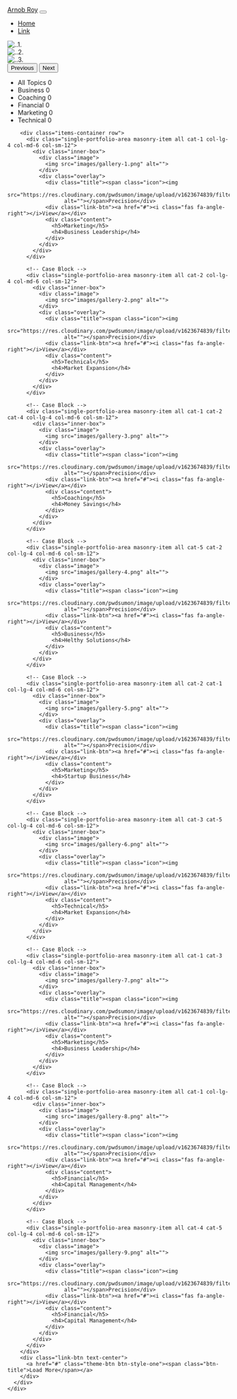 <!DOCTYPE html>
<html lang="en">

<head>
  <meta charset="UTF-8" />
  <meta http-equiv="X-UA-Compatible" content="IE=edge" />
  <meta name="viewport" content="width=device-width, initial-scale=1.0" />
  <title>Document</title>
  <link rel="stylesheet" href="css/bootstrap.min.css" />
  <link rel="stylesheet" href="https://cdn.jsdelivr.net/npm/bootstrap-icons@1.7.0/font/bootstrap-icons.css" />
  <link rel="stylesheet" href="css/style.css" />
</head>

<body>
  <nav class="navbar navbar-expand-lg container-fluid">
    <div class="container">
      <a class="navbar-brand" href="#">Arnob Roy</a>
      <button class="navbar-toggler" type="button" data-bs-toggle="collapse" data-bs-target="#navbarSupportedContent"
        aria-controls="navbarSupportedContent" aria-expanded="false" aria-label="Toggle navigation">
        <span class="navbar-toggler-icon"></span>
      </button>
      <div class="collapse navbar-collapse" id="navbarSupportedContent">
        <ul class="navbar-nav ms-auto mb-2 mb-lg-0">
          <li class="nav-item">
            <a class="nav-link active" aria-current="page" href="#">Home</a>
          </li>
          <li class="nav-item">
            <a class="nav-link" href="#">Link</a>
          </li>
        </ul>
      </div>
    </div>
  </nav>
  <section class="banner">
    <div id="carouselExampleFade" class="carousel slide carousel-fade" data-bs-ride="carousel">
      <div class="carousel-inner">
        <div class="carousel-item active">
          <img src="./images/img-(1).png" class="d-block w-100" alt="..1.">
        </div>
        <div class="carousel-item">
          <img src="./images/img-(2).png" class="d-block w-100" alt="..2.">
        </div>
        <div class="carousel-item">
          <img src="./images/img-(3).png" class="d-block w-100" alt="..3.">
        </div>
      </div>
      <button class="carousel-control-prev" type="button" data-bs-target="#carouselExampleFade" data-bs-slide="prev">
        <span class="carousel-control-prev-icon" aria-hidden="true"></span>
        <span class="visually-hidden">Previous</span>
      </button>
      <button class="carousel-control-next" type="button" data-bs-target="#carouselExampleFade" data-bs-slide="next">
        <span class="carousel-control-next-icon" aria-hidden="true"></span>
        <span class="visually-hidden">Next</span>
      </button>
    </div>
  </section>
  <!-- Portfolio Section -->
  <section class="portfolio-section">
    <div class="container">
      <!--Sortable Galery-->
      <div class="sortable-masonry">
        <!--Filter-->
        <div class="filters">
          <ul class="filter-tabs filter-btns ">
            <li class="filter active" data-role="button" data-filter=".all">All Topics <span class="count">0</span></li>
            <li class="filter" data-role="button" data-filter=".cat-1">Business <span class="count">0</span></li>
            <li class="filter" data-role="button" data-filter=".cat-2">Coaching <span class="count">0</span></li>
            <li class="filter" data-role="button" data-filter=".cat-3">Financial <span class="count">0</span></li>
            <li class="filter" data-role="button" data-filter=".cat-4">Marketing <span class="count">0</span></li>
            <li class="filter" data-role="button" data-filter=".cat-5">Technical <span class="count">0</span></li>
          </ul>
        </div>

        <div class="items-container row">
          <div class="single-portfolio-area masonry-item all cat-1 col-lg-4 col-md-6 col-sm-12">
            <div class="inner-box">
              <div class="image">
                <img src="images/gallery-1.png" alt="">
              </div>
              <div class="overlay">
                <div class="title"><span class="icon"><img
                      src="https://res.cloudinary.com/pwdsumon/image/upload/v1623674839/filter/icon.png"
                      alt=""></span>Precision</div>
                <div class="link-btn"><a href="#"><i class="fas fa-angle-right"></i>View</a></div>
                <div class="content">
                  <h5>Marketing</h5>
                  <h4>Business Leadership</h4>
                </div>
              </div>
            </div>
          </div>

          <!-- Case Block -->
          <div class="single-portfolio-area masonry-item all cat-2 col-lg-4 col-md-6 col-sm-12">
            <div class="inner-box">
              <div class="image">
                <img src="images/gallery-2.png" alt="">
              </div>
              <div class="overlay">
                <div class="title"><span class="icon"><img
                      src="https://res.cloudinary.com/pwdsumon/image/upload/v1623674839/filter/icon.png"
                      alt=""></span>Precision</div>
                <div class="link-btn"><a href="#"><i class="fas fa-angle-right"></i>View</a></div>
                <div class="content">
                  <h5>Technical</h5>
                  <h4>Market Expansion</h4>
                </div>
              </div>
            </div>
          </div>

          <!-- Case Block -->
          <div class="single-portfolio-area masonry-item all cat-1 cat-2 cat-4 col-lg-4 col-md-6 col-sm-12">
            <div class="inner-box">
              <div class="image">
                <img src="images/gallery-3.png" alt="">
              </div>
              <div class="overlay">
                <div class="title"><span class="icon"><img
                      src="https://res.cloudinary.com/pwdsumon/image/upload/v1623674839/filter/icon.png"
                      alt=""></span>Precision</div>
                <div class="link-btn"><a href="#"><i class="fas fa-angle-right"></i>View</a></div>
                <div class="content">
                  <h5>Coaching</h5>
                  <h4>Money Savings</h4>
                </div>
              </div>
            </div>
          </div>

          <!-- Case Block -->
          <div class="single-portfolio-area masonry-item all cat-5 cat-2 col-lg-4 col-md-6 col-sm-12">
            <div class="inner-box">
              <div class="image">
                <img src="images/gallery-4.png" alt="">
              </div>
              <div class="overlay">
                <div class="title"><span class="icon"><img
                      src="https://res.cloudinary.com/pwdsumon/image/upload/v1623674839/filter/icon.png"
                      alt=""></span>Precision</div>
                <div class="link-btn"><a href="#"><i class="fas fa-angle-right"></i>View</a></div>
                <div class="content">
                  <h5>Business</h5>
                  <h4>Helthy Solutions</h4>
                </div>
              </div>
            </div>
          </div>

          <!-- Case Block -->
          <div class="single-portfolio-area masonry-item all cat-2 cat-1 col-lg-4 col-md-6 col-sm-12">
            <div class="inner-box">
              <div class="image">
                <img src="images/gallery-5.png" alt="">
              </div>
              <div class="overlay">
                <div class="title"><span class="icon"><img
                      src="https://res.cloudinary.com/pwdsumon/image/upload/v1623674839/filter/icon.png"
                      alt=""></span>Precision</div>
                <div class="link-btn"><a href="#"><i class="fas fa-angle-right"></i>View</a></div>
                <div class="content">
                  <h5>Marketing</h5>
                  <h4>Startup Business</h4>
                </div>
              </div>
            </div>
          </div>

          <!-- Case Block -->
          <div class="single-portfolio-area masonry-item all cat-3 cat-5 col-lg-4 col-md-6 col-sm-12">
            <div class="inner-box">
              <div class="image">
                <img src="images/gallery-6.png" alt="">
              </div>
              <div class="overlay">
                <div class="title"><span class="icon"><img
                      src="https://res.cloudinary.com/pwdsumon/image/upload/v1623674839/filter/icon.png"
                      alt=""></span>Precision</div>
                <div class="link-btn"><a href="#"><i class="fas fa-angle-right"></i>View</a></div>
                <div class="content">
                  <h5>Technical</h5>
                  <h4>Market Expansion</h4>
                </div>
              </div>
            </div>
          </div>

          <!-- Case Block -->
          <div class="single-portfolio-area masonry-item all cat-1 cat-3 col-lg-4 col-md-6 col-sm-12">
            <div class="inner-box">
              <div class="image">
                <img src="images/gallery-7.png" alt="">
              </div>
              <div class="overlay">
                <div class="title"><span class="icon"><img
                      src="https://res.cloudinary.com/pwdsumon/image/upload/v1623674839/filter/icon.png"
                      alt=""></span>Precision</div>
                <div class="link-btn"><a href="#"><i class="fas fa-angle-right"></i>View</a></div>
                <div class="content">
                  <h5>Marketing</h5>
                  <h4>Business Leadership</h4>
                </div>
              </div>
            </div>
          </div>

          <!-- Case Block -->
          <div class="single-portfolio-area masonry-item all cat-1 col-lg-4 col-md-6 col-sm-12">
            <div class="inner-box">
              <div class="image">
                <img src="images/gallery-8.png" alt="">
              </div>
              <div class="overlay">
                <div class="title"><span class="icon"><img
                      src="https://res.cloudinary.com/pwdsumon/image/upload/v1623674839/filter/icon.png"
                      alt=""></span>Precision</div>
                <div class="link-btn"><a href="#"><i class="fas fa-angle-right"></i>View</a></div>
                <div class="content">
                  <h5>Financial</h5>
                  <h4>Capital Management</h4>
                </div>
              </div>
            </div>
          </div>

          <!-- Case Block -->
          <div class="single-portfolio-area masonry-item all cat-4 cat-5 col-lg-4 col-md-6 col-sm-12">
            <div class="inner-box">
              <div class="image">
                <img src="images/gallery-9.png" alt="">
              </div>
              <div class="overlay">
                <div class="title"><span class="icon"><img
                      src="https://res.cloudinary.com/pwdsumon/image/upload/v1623674839/filter/icon.png"
                      alt=""></span>Precision</div>
                <div class="link-btn"><a href="#"><i class="fas fa-angle-right"></i>View</a></div>
                <div class="content">
                  <h5>Financial</h5>
                  <h4>Capital Management</h4>
                </div>
              </div>
            </div>
          </div>
        </div>
        <div class="link-btn text-center">
          <a href="#" class="theme-btn btn-style-one"><span class="btn-title">Load More</span></a>
        </div>
      </div>
    </div>
  </section>


  <!--Js Links Part Start-->
  <script src="js/jquery3.6.0.js"></script>
  <script src="js/popper.js"></script>
  <script src="js/bootstrap.bundle.min.js"></script>
  <script src="js/isotope.pkgd.min.js"></script>
  <script src="js/main.js"></script>
</body>

</html>
